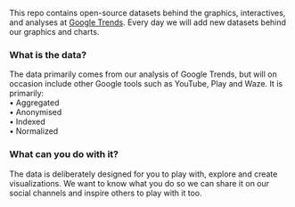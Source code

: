 This repo contains open-source datasets behind the graphics, interactives, and analyses at [Google Trends](https://www.google.com/trends). Every day we will add new datasets behind our graphics and charts. 

<h3>What is the data?</h3>
The data primarily comes from our analysis of Google Trends, but will on occasion include other Google tools such as YouTube, Play and Waze. It is primarily:<br>
• Aggregated<br>
• Anonymised<br>
• Indexed<br>
• Normalized

<h3>What can you do with it?</h3>
The data is deliberately designed for you to play with, explore and create visualizations. We want to know what you do so we can share it on our social channels and inspire others to play with it too.






